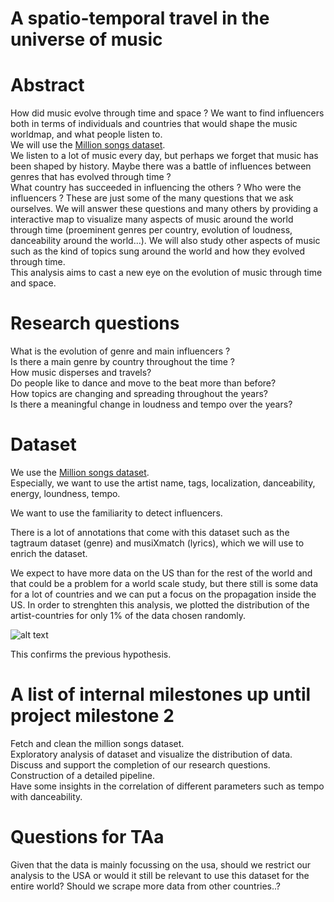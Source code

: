 # A spatio-temporal travel in the universe of music

# Abstract
How did music evolve through time and space ? We want to find influencers both in terms of individuals and countries that would shape the music worldmap, and what people listen to.  
We will use the [Million songs dataset](https://labrosa.ee.columbia.edu/millionsong/).  
We listen to a lot of music every day, but perhaps we forget that music has been shaped by history. Maybe there was a battle of influences between genres that has evolved through time ?  
What country has succeeded in influencing the others ? Who were the influencers ? These are just some of the many questions that we ask ourselves. We will answer these questions and many others by providing a interactive map to visualize many aspects of music around the world through time (proeminent genres per country, evolution of loudness, danceability around the world...). We will also study other aspects of music such as the kind of topics sung around the world and how they evolved through time.  
This analysis aims to cast a new eye on the evolution of music through time and space.  



# Research questions

What is the evolution of genre and main influencers ?  
Is there a main genre by country throughout the time ?  
How music disperses and travels?  
Do people like to dance and move to the beat more than before?  
How topics are changing and spreading throughout the years?   
Is there a meaningful change in loudness and tempo over the years?   

# Dataset

We use the [Million songs dataset](https://labrosa.ee.columbia.edu/millionsong/).  
Especially, we want to use the artist name, tags, localization, danceability, energy, loundness, tempo.

We want to use the familiarity to detect influencers. 

There is a lot of annotations that come with this dataset such as the tagtraum dataset (genre) and musiXmatch (lyrics), which we will use to enrich the dataset. 

We expect to have more data on the US than for the rest of the world and that could be a problem for a world scale study, but there still is some data for a lot of countries and we can put a focus on the propagation inside the US. 
In order to strenghten this analysis, we plotted the distribution of the artist-countries for only 1% of the data chosen randomly. 


![alt text](https://github.com/ben2034/ada-private/blob/master/pace/musics%20per%20countries%20(subset).png)


This confirms the previous hypothesis. 


# A list of internal milestones up until project milestone 2

Fetch and clean the million songs dataset.  
Exploratory analysis of dataset and visualize the distribution of data. 
Discuss and support the completion of our research questions.   
Construction of a detailed pipeline.  
Have some insights in the correlation of different parameters such as tempo with danceability.  

# Questions for TAa
Given that the data is mainly focussing on the usa, should we restrict our analysis to the USA or would it still be relevant to use this dataset for the entire world? Should we scrape more data from other countries..?

